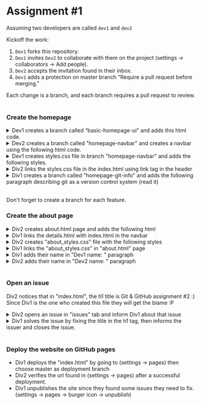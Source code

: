# Assignment #1

Assuming two developers are called `dev1` and `dev2`

Kickoff the work:
1. `Dev1` forks this repository.
2. `Dev1` invites `Dev2` to collaborate with them on the project (settings -> collaborators -> Add people).
3. `Dev2` accepts the invitation found in their inbox.
4. `Dev1` adds a protection on master branch “Require a pull request before merging.”

Each change is a branch, and each branch requires a pull request to review.  
<br/>
### Create the homepage
<details>
  <summary>
    Dev1 creates a branch called “basic-homepage-ui” and adds this html code.
  </summary>
   
   ```html
   <html>
    <head>
        <!-- Add link here -->
    </head>
    <body>
        <!-- Insert navbar here -->

        <!-- Actual body -->
        <div style="margin: 5px">
            <h1>Git & GitHub assignment #2</h1>
            <p>This assignment is intended to help you understand Git by practice.</p>
            <!-- Insert paragraph here -->
            <a href="about.html">Click me</a>
        </div>
    </body>
  </html>
   ```
  
</details>  


<details>
  <summary>
    Dev2 creates a branch called "homepage-navbar" and creates a navbar using the following html code. 
  </summary>
   
   ```html
   <ul>
      <li><a href="#home" class="active">Home</a></li>
      <li><a href="#news">News</a></li>
      <li><a href="#contact">Contact</a></li>
      <li><a href="#about">About</a></li>
   </ul>
   ```
  
</details>


<details>
  <summary>
    Dev1 creates styles.css file in branch "homepage-navbar" and adds the following styles. 
  </summary>
   
   ```css
   ul {
    list-style-type: none;
    margin: 0;
    padding: 0;
    overflow: hidden;
    background-color: #333;
  }
  
  li {
    float: left;
  }
  
  li a {
    display: block;
    color: white;
    text-align: center;
    padding: 14px 16px;
    text-decoration: none;
  }
  
  /* Change the color of the active link */
  .active {
    background-color: #4CAF50;
  }

  body {
    margin: 0;
  }
   ```
  
</details>


<details>
  <summary>
    Div2 links the styles.css file in the index.html using link tag in the header
  </summary>
  
  ```css
  <link rel="stylesheet" type="text/css" href="styles.css"/>
  ```
  
</details>


<details>
  <summary>
    Div1 creates a branch called "homepage-git-info" and adds the following paragraph describing git as a version control system (read it)
  </summary>
  
  ```html
  <p>
Git is a distributed version control system that has become the de facto standard for software development teams around the world.<br>It allows multiple developers to collaborate on a codebase, track changes, and revert to previous versions if needed.<br>Git is flexible and can be used for projects of any size, from small personal projects to large, complex software applications.<br>It is also highly customizable and has a vast ecosystem of tools and plugins available to help streamline development workflows. With Git, developers can work more efficiently and effectively, ensuring that their projects are always in a state of continuous improvement.
  </p>
  ```
  
</details><br>

Don't forget to create a branch for each feature.<br>

### Create the about page
<details>
  <summary>
    Div2 creates about.html page and adds the following html
  </summary>
  
  ```html
  <!DOCTYPE html>
<html>

<head>
    <title>About Us</title>
    <!-- Add style link here -->
</head>

<body>
    <h1>About Us</h1>
    <p>Welcome to our website! We are a company that specializes in selling high-quality products for a variety of
        needs. Our goal is to provide our customers with the best possible experience when shopping with us.</p>

    <h2>Our Team</h2>
    <p>Our team consists of experienced professionals who are dedicated to providing exceptional customer service. We
        work hard to ensure that our customers are satisfied with their purchases and that their needs are met.</p>

    <h2>Our Products</h2>
    <p>We offer a wide range of products to meet the needs of our customers. Whether you're looking for electronics,
        home goods, or outdoor equipment, we've got you covered. All of our products are carefully selected to ensure
        that they meet our high standards of quality.</p>

    <h2>Contact Us</h2>
    <p>If you have any questions or concerns, please feel free to contact us. You can reach us by phone at (123)
        456-7890 or by email at info@ourcompany.com. We look forward to hearing from you!</p>

    <h2>developers information</h2>
    
    <!-- Add Dev1 name here -->
    <p>Dev1 name: <br>Dev2 name: </p>
    
</body>

</html>
  ```
  
</details>

<details>
  <summary>
    Div1 links the details.html with index.html in the navbar
  </summary>
  
  ```html
  [old]
  <li><a href="#about">About</a></li>
  [new]
  <li><a href="about.html">About</a></li>
  ```
  
</details>

<details>
  <summary>
    Div2 creates "about_styles.css" file with the following styles
  </summary>
  
  ```css
  p {
    color: brown;
}

h2 {
    color: crimson;
}
  ```
  
</details>

<details>
  <summary>
    Div1 links the "about_styles.css" in "about.html" page 
  </summary>
  
  ```html
  <link rel="stylesheet" type="text/css" href="about_styles.css"/>
  ```
  
</details>

<details>
  <summary>
    Div1 adds their name in "Dev1 name: " paragraph
  </summary>
  
  ```html
  <p>Dev1 name: YOUR_NAME</p>
  ```
  
</details>

<details>
  <summary>
    Div2 adds their name in "Dev2 name: " paragraph
  </summary>
  
  ```html
  <p><br>Dev2 name: YOUR_NAME</p>
  ```
  
</details><br>

### Open an issue
Div2 notices that in "index.html", the h1 title is Git & GitHub assignment #2 :)  
Since Div1 is the one who created this file they will get the blame :P 
<details>
  <summary>
    Div2 opens an issue in "issues" tab and inform Div1 about that issue
  </summary>
  
  ```
  [Example]
  Hello Div1,
  Please fix the issue found at "index.html" page where the h1 tag shows "Git & GitHub assignment #1", while we are still in assignment #! :)
  ```
  
</details>

<details>
  <summary>
    Div1 solves the issue by fixing the title in the h1 tag, then informs the issuer and closes the issue.
  </summary>
  
  ```html
<h1>Git & GitHub assignment #1</h1>
  ```
  
</details><br>

### Deploy the website on GitHub pages
- Div1 deploys the "index.html" by going to (settings -> pages) then choose master as deployment branch
- Div2 verifies the url found in (settings -> pages) after a successful deployment.
- Div1 unpublishes the site since they found some issues they need to fix. (settings -> pages -> burger icon -> unpublish)
